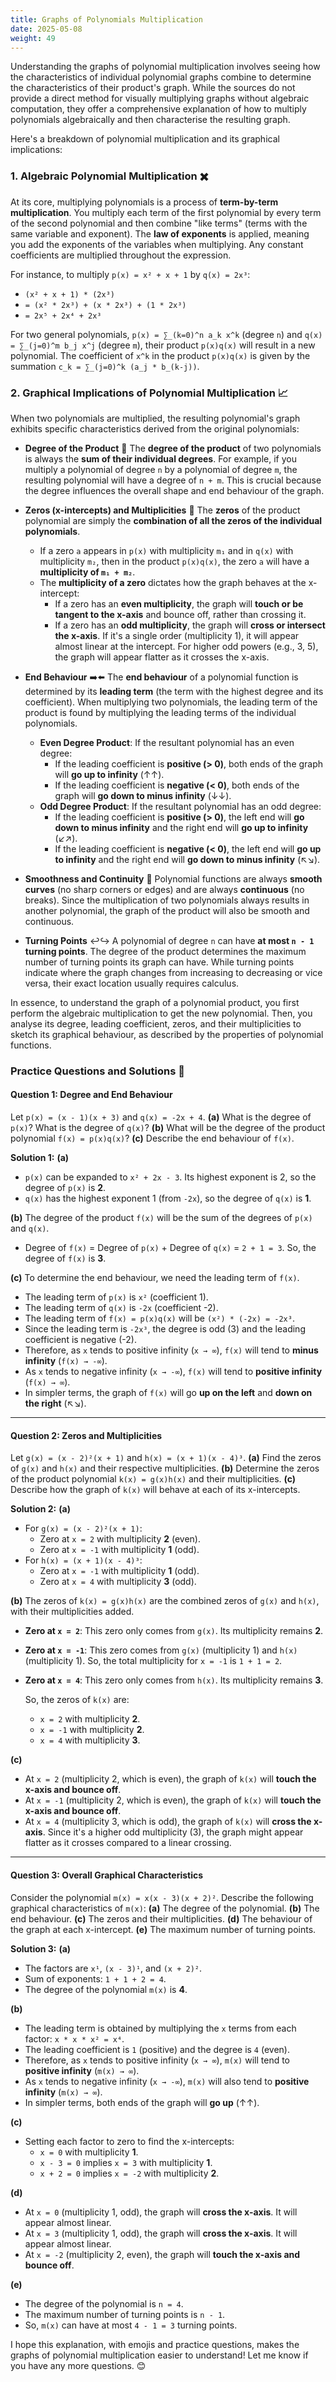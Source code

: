 ```yaml
---
title: Graphs of Polynomials Multiplication
date: 2025-05-08
weight: 49
---
```


Understanding the graphs of polynomial multiplication involves seeing how the characteristics of individual polynomial graphs combine to determine the characteristics of their product's graph. While the sources do not provide a direct method for visually multiplying graphs without algebraic computation, they offer a comprehensive explanation of how to multiply polynomials algebraically and then characterise the resulting graph.

Here's a breakdown of polynomial multiplication and its graphical implications:

### 1. Algebraic Polynomial Multiplication ✖️

At its core, multiplying polynomials is a process of **term-by-term multiplication**. You multiply each term of the first polynomial by every term of the second polynomial and then combine "like terms" (terms with the same variable and exponent). The **law of exponents** is applied, meaning you add the exponents of the variables when multiplying. Any constant coefficients are multiplied throughout the expression.

For instance, to multiply `p(x) = x² + x + 1` by `q(x) = 2x³`:
*   `(x² + x + 1) * (2x³)`
*   `= (x² * 2x³) + (x * 2x³) + (1 * 2x³)`
*   `= 2x⁵ + 2x⁴ + 2x³`

For two general polynomials, `p(x) = ∑_(k=0)^n a_k x^k` (degree `n`) and `q(x) = ∑_(j=0)^m b_j x^j` (degree `m`), their product `p(x)q(x)` will result in a new polynomial. The coefficient of `x^k` in the product `p(x)q(x)` is given by the summation `c_k = ∑_(j=0)^k (a_j * b_(k-j))`.

### 2. Graphical Implications of Polynomial Multiplication 📈

When two polynomials are multiplied, the resulting polynomial's graph exhibits specific characteristics derived from the original polynomials:

*   **Degree of the Product** 📏
    The **degree of the product** of two polynomials is always the **sum of their individual degrees**. For example, if you multiply a polynomial of degree `n` by a polynomial of degree `m`, the resulting polynomial will have a degree of `n + m`. This is crucial because the degree influences the overall shape and end behaviour of the graph.

*   **Zeros (x-intercepts) and Multiplicities** 🎯
    The **zeros** of the product polynomial are simply the **combination of all the zeros of the individual polynomials**.
    *   If a zero `a` appears in `p(x)` with multiplicity `m₁` and in `q(x)` with multiplicity `m₂`, then in the product `p(x)q(x)`, the zero `a` will have a **multiplicity of `m₁ + m₂`**.
    *   The **multiplicity of a zero** dictates how the graph behaves at the x-intercept:
        *   If a zero has an **even multiplicity**, the graph will **touch or be tangent to the x-axis** and bounce off, rather than crossing it.
        *   If a zero has an **odd multiplicity**, the graph will **cross or intersect the x-axis**. If it's a single order (multiplicity 1), it will appear almost linear at the intercept. For higher odd powers (e.g., 3, 5), the graph will appear flatter as it crosses the x-axis.

*   **End Behaviour** ➡️⬅️
    The **end behaviour** of a polynomial function is determined by its **leading term** (the term with the highest degree and its coefficient). When multiplying two polynomials, the leading term of the product is found by multiplying the leading terms of the individual polynomials.
    *   **Even Degree Product**: If the resultant polynomial has an even degree:
        *   If the leading coefficient is **positive (> 0)**, both ends of the graph will **go up to infinity** (↑↑).
        *   If the leading coefficient is **negative (< 0)**, both ends of the graph will **go down to minus infinity** (↓↓).
    *   **Odd Degree Product**: If the resultant polynomial has an odd degree:
        *   If the leading coefficient is **positive (> 0)**, the left end will **go down to minus infinity** and the right end will **go up to infinity** (↙️↗️).
        *   If the leading coefficient is **negative (< 0)**, the left end will **go up to infinity** and the right end will **go down to minus infinity** (↖️↘️).

*   **Smoothness and Continuity** 🌊
    Polynomial functions are always **smooth curves** (no sharp corners or edges) and are always **continuous** (no breaks). Since the multiplication of two polynomials always results in another polynomial, the graph of the product will also be smooth and continuous.

*   **Turning Points** ↩️↪️
    A polynomial of degree `n` can have **at most `n - 1` turning points**. The degree of the product determines the maximum number of turning points its graph can have. While turning points indicate where the graph changes from increasing to decreasing or vice versa, their exact location usually requires calculus.

In essence, to understand the graph of a polynomial product, you first perform the algebraic multiplication to get the new polynomial. Then, you analyse its degree, leading coefficient, zeros, and their multiplicities to sketch its graphical behaviour, as described by the properties of polynomial functions.

### Practice Questions and Solutions 📝

#### Question 1: Degree and End Behaviour
Let `p(x) = (x - 1)(x + 3)` and `q(x) = -2x + 4`.
**(a)** What is the degree of `p(x)`? What is the degree of `q(x)`?
**(b)** What will be the degree of the product polynomial `f(x) = p(x)q(x)`?
**(c)** Describe the end behaviour of `f(x)`.

**Solution 1:**
**(a)**
*   `p(x)` can be expanded to `x² + 2x - 3`. Its highest exponent is 2, so the degree of `p(x)` is **2**.
*   `q(x)` has the highest exponent 1 (from `-2x`), so the degree of `q(x)` is **1**.

**(b)** The degree of the product `f(x)` will be the sum of the degrees of `p(x)` and `q(x)`.
*   Degree of `f(x)` = Degree of `p(x)` + Degree of `q(x)` = `2 + 1 = 3`.
    So, the degree of `f(x)` is **3**.

**(c)** To determine the end behaviour, we need the leading term of `f(x)`.
*   The leading term of `p(x)` is `x²` (coefficient 1).
*   The leading term of `q(x)` is `-2x` (coefficient -2).
*   The leading term of `f(x) = p(x)q(x)` will be `(x²) * (-2x) = -2x³`.
*   Since the leading term is `-2x³`, the degree is odd (3) and the leading coefficient is negative (-2).
*   Therefore, as `x` tends to positive infinity (`x → ∞`), `f(x)` will tend to **minus infinity** (`f(x) → -∞`).
*   As `x` tends to negative infinity (`x → -∞`), `f(x)` will tend to **positive infinity** (`f(x) → ∞`).
*   In simpler terms, the graph of `f(x)` will go **up on the left** and **down on the right** (↖️↘️).

---

#### Question 2: Zeros and Multiplicities
Let `g(x) = (x - 2)²(x + 1)` and `h(x) = (x + 1)(x - 4)³`.
**(a)** Find the zeros of `g(x)` and `h(x)` and their respective multiplicities.
**(b)** Determine the zeros of the product polynomial `k(x) = g(x)h(x)` and their multiplicities.
**(c)** Describe how the graph of `k(x)` will behave at each of its x-intercepts.

**Solution 2:**
**(a)**
*   For `g(x) = (x - 2)²(x + 1)`:
    *   Zero at `x = 2` with multiplicity **2** (even).
    *   Zero at `x = -1` with multiplicity **1** (odd).
*   For `h(x) = (x + 1)(x - 4)³`:
    *   Zero at `x = -1` with multiplicity **1** (odd).
    *   Zero at `x = 4` with multiplicity **3** (odd).

**(b)** The zeros of `k(x) = g(x)h(x)` are the combined zeros of `g(x)` and `h(x)`, with their multiplicities added.
*   **Zero at `x = 2`**: This zero only comes from `g(x)`. Its multiplicity remains **2**.
*   **Zero at `x = -1`**: This zero comes from `g(x)` (multiplicity 1) and `h(x)` (multiplicity 1). So, the total multiplicity for `x = -1` is `1 + 1 = 2`.
*   **Zero at `x = 4`**: This zero only comes from `h(x)`. Its multiplicity remains **3**.

    So, the zeros of `k(x)` are:
    *   `x = 2` with multiplicity **2**.
    *   `x = -1` with multiplicity **2**.
    *   `x = 4` with multiplicity **3**.

**(c)**
*   At `x = 2` (multiplicity 2, which is even), the graph of `k(x)` will **touch the x-axis and bounce off**.
*   At `x = -1` (multiplicity 2, which is even), the graph of `k(x)` will **touch the x-axis and bounce off**.
*   At `x = 4` (multiplicity 3, which is odd), the graph of `k(x)` will **cross the x-axis**. Since it's a higher odd multiplicity (3), the graph might appear flatter as it crosses compared to a linear crossing.

---

#### Question 3: Overall Graphical Characteristics
Consider the polynomial `m(x) = x(x - 3)(x + 2)²`.
Describe the following graphical characteristics of `m(x)`:
**(a)** The degree of the polynomial.
**(b)** The end behaviour.
**(c)** The zeros and their multiplicities.
**(d)** The behaviour of the graph at each x-intercept.
**(e)** The maximum number of turning points.

**Solution 3:**
**(a)**
*   The factors are `x¹`, `(x - 3)¹`, and `(x + 2)²`.
*   Sum of exponents: `1 + 1 + 2 = 4`.
*   The degree of the polynomial `m(x)` is **4**.

**(b)**
*   The leading term is obtained by multiplying the `x` terms from each factor: `x * x * x² = x⁴`.
*   The leading coefficient is `1` (positive) and the degree is `4` (even).
*   Therefore, as `x` tends to positive infinity (`x → ∞`), `m(x)` will tend to **positive infinity** (`m(x) → ∞`).
*   As `x` tends to negative infinity (`x → -∞`), `m(x)` will also tend to **positive infinity** (`m(x) → ∞`).
*   In simpler terms, both ends of the graph will **go up** (↑↑).

**(c)**
*   Setting each factor to zero to find the x-intercepts:
    *   `x = 0` with multiplicity **1**.
    *   `x - 3 = 0` implies `x = 3` with multiplicity **1**.
    *   `x + 2 = 0` implies `x = -2` with multiplicity **2**.

**(d)**
*   At `x = 0` (multiplicity 1, odd), the graph will **cross the x-axis**. It will appear almost linear.
*   At `x = 3` (multiplicity 1, odd), the graph will **cross the x-axis**. It will appear almost linear.
*   At `x = -2` (multiplicity 2, even), the graph will **touch the x-axis and bounce off**.

**(e)**
*   The degree of the polynomial is `n = 4`.
*   The maximum number of turning points is `n - 1`.
*   So, `m(x)` can have at most `4 - 1 = 3` turning points.

I hope this explanation, with emojis and practice questions, makes the graphs of polynomial multiplication easier to understand! Let me know if you have any more questions. 😊